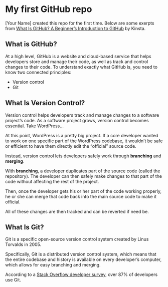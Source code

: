 # My first GitHub repo 

[Your Name] created this repo for the first time. Below are some exerpts from [What Is GitHub? A Beginner’s Introduction to GitHub](https://kinsta.com/knowledgebase/what-is-github/) by Kinsta.

## What is GitHub? 

At a high level, GitHub is a website and cloud-based service that helps developers store and manage their code, as well as track and control changes to their code. To understand exactly what GitHub is, you need to know two connected principles:

- Version control
- Git

## What Is Version Control?

Version control helps developers track and manage changes to a software project’s code. As a software project grows, version control becomes essential. Take WordPress…

At this point, WordPress is a pretty big project. If a core developer wanted to work on one specific part of the WordPress codebase, it wouldn’t be safe or efficient to have them directly edit the “official” source code.

Instead, version control lets developers safely work through **branching** and **merging**.

With **branching**, a developer duplicates part of the source code (called the repository). The developer can then safely make changes to that part of the code without affecting the rest of the project.

Then, once the developer gets his or her part of the code working properly, he or she can merge that code back into the main source code to make it official.

All of these changes are then tracked and can be reverted if need be.

## What Is Git?

Git is a specific open-source version control system created by Linus Torvalds in 2005.

Specifically, Git is a distributed version control system, which means that the entire codebase and history is available on every developer’s computer, which allows for easy branching and merging.

According to a [Stack Overflow developer survey](https://insights.stackoverflow.com/survey/2018/#work-version-control), over 87% of developers use Git.
